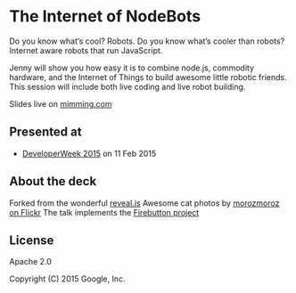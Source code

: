 # The Internet of NodeBots

Do you know what’s cool? Robots. Do you know what’s cooler than robots? Internet aware robots that run JavaScript. 

Jenny will show you how easy it is to combine node.js, commodity hardware, and the Internet of Things to build awesome little robotic friends. This session will include both live coding and live robot building.

Slides live on [mimming.com](https://mimming.com/presos/firebase-overview/)

## Presented at
- [DeveloperWeek 2015](http://developerweek2015conferenceexpo.sched.org/event/6610a6a49ad26a81d5731e05084bb27b#.VNqdVlPF8rM) on 11 Feb 2015

## About the deck

Forked from the wonderful [reveal.js](https://github.com/hakimel/reveal.js)
Awesome cat photos by [morozmoroz on Flickr](https://www.flickr.com/photos/morozmoroz/)
The talk implements the [Firebutton project](https://github.com/mimming/firebutton)

## License

Apache 2.0

Copyright (C) 2015 Google, Inc.
